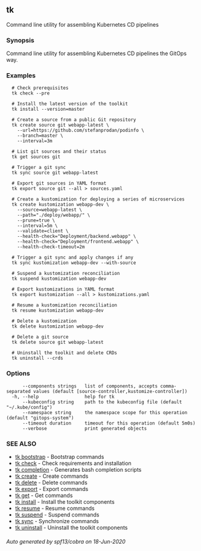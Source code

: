 ## tk

Command line utility for assembling Kubernetes CD pipelines

### Synopsis

Command line utility for assembling Kubernetes CD pipelines the GitOps way.

### Examples

```
  # Check prerequisites 
  tk check --pre

  # Install the latest version of the toolkit
  tk install --version=master

  # Create a source from a public Git repository
  tk create source git webapp-latest \
    --url=https://github.com/stefanprodan/podinfo \
    --branch=master \
    --interval=3m

  # List git sources and their status
  tk get sources git

  # Trigger a git sync
  tk sync source git webapp-latest

  # Export git sources in YAML format
  tk export source git --all > sources.yaml

  # Create a kustomization for deploying a series of microservices
  tk create kustomization webapp-dev \
    --source=webapp-latest \
    --path="./deploy/webapp/" \
    --prune=true \
    --interval=5m \
    --validate=client \
    --health-check="Deployment/backend.webapp" \
    --health-check="Deployment/frontend.webapp" \
    --health-check-timeout=2m

  # Trigger a git sync and apply changes if any
  tk sync kustomization webapp-dev --with-source

  # Suspend a kustomization reconciliation
  tk suspend kustomization webapp-dev

  # Export kustomizations in YAML format
  tk export kustomization --all > kustomizations.yaml

  # Resume a kustomization reconciliation
  tk resume kustomization webapp-dev

  # Delete a kustomization
  tk delete kustomization webapp-dev

  # Delete a git source
  tk delete source git webapp-latest

  # Uninstall the toolkit and delete CRDs
  tk uninstall --crds

```

### Options

```
      --components strings   list of components, accepts comma-separated values (default [source-controller,kustomize-controller])
  -h, --help                 help for tk
      --kubeconfig string    path to the kubeconfig file (default "~/.kube/config")
      --namespace string     the namespace scope for this operation (default "gitops-system")
      --timeout duration     timeout for this operation (default 5m0s)
      --verbose              print generated objects
```

### SEE ALSO

* [tk bootstrap](tk_bootstrap.md)	 - Bootstrap commands
* [tk check](tk_check.md)	 - Check requirements and installation
* [tk completion](tk_completion.md)	 - Generates bash completion scripts
* [tk create](tk_create.md)	 - Create commands
* [tk delete](tk_delete.md)	 - Delete commands
* [tk export](tk_export.md)	 - Export commands
* [tk get](tk_get.md)	 - Get commands
* [tk install](tk_install.md)	 - Install the toolkit components
* [tk resume](tk_resume.md)	 - Resume commands
* [tk suspend](tk_suspend.md)	 - Suspend commands
* [tk sync](tk_sync.md)	 - Synchronize commands
* [tk uninstall](tk_uninstall.md)	 - Uninstall the toolkit components

###### Auto generated by spf13/cobra on 18-Jun-2020
